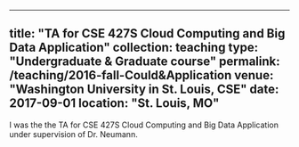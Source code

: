 ---
title: "TA for CSE 427S Cloud Computing and Big Data Application"
collection: teaching
type: "Undergraduate & Graduate course"
permalink: /teaching/2016-fall-Could&Application
venue: "Washington University in St. Louis, CSE"
date: 2017-09-01
location: "St. Louis, MO"
--

I was the the TA for CSE 427S Cloud Computing and Big Data Application under supervision of Dr. Neumann.
